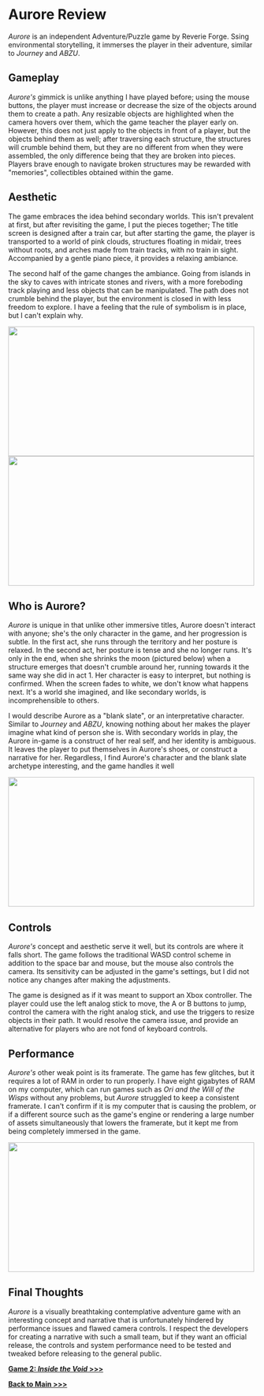 # Aurore Review

*Aurore* is an independent Adventure/Puzzle game by Reverie Forge. Ssing environmental storytelling, it immerses the player in their adventure, similar to *Journey* and *ABZU*.  

## Gameplay
*Aurore's* gimmick is unlike anything I have played before; using the mouse buttons, the player must increase or decrease the size of the objects around them to create a path. Any resizable objects are highlighted when the camera hovers over them, which the game teacher the player early on. However, this does not just apply to the objects in front of a player, but the objects behind them as well; after traversing each structure, the structures will crumble behind them, but they are no different from when they were assembled, the only difference being that they are broken into pieces. Players brave enough to navigate broken structures may be rewarded with "memories", collectibles obtained within the game.

## Aesthetic
The game embraces the idea behind secondary worlds. This isn't prevalent at first, but after revisiting the game, I put the pieces together; The title screen is designed after a train car, but after starting the game, the player is transported to a world of pink clouds, structures floating in midair, trees without roots, and arches made from train tracks, with no train in sight. Accompanied by a gentle piano piece, it provides a relaxing ambiance.

The second half of the game changes the ambiance. Going from islands in the sky to caves with intricate stones and rivers, with a more foreboding track playing and less objects that can be manipulated. The path does not crumble behind the player, but the environment is closed in with less freedom to explore. I have a feeling that the rule of symbolism is in place, but I can't explain why.

<img src="screenshots/a1.png" width="499" height="263"> <img src="screenshots/a2.png" width="499" height="263">

## Who is Aurore?
*Aurore* is unique in that unlike other immersive titles, Aurore doesn't interact with anyone; she's the only character in the game, and her progression is subtle. In the first act, she runs through the territory and her posture is relaxed. In the second act, her posture is tense and she no longer runs. It's only in the end, when she shrinks the moon (pictured below) when a structure emerges that doesn't crumble around her, running towards it the same way she did in act 1. Her character is easy to interpret, but nothing is confirmed. When the screen fades to white, we don't know what happens next. It's a world she imagined, and like secondary worlds, is incomprehensible to others.

I would describe Aurore as a "blank slate", or an interpretative character. Similar to *Journey* and *ABZU*, knowing nothing about her makes the player imagine what kind of person she is. With secondary worlds in play, the Aurore in-game is a construct of her real self, and her identity is ambiguous. It leaves the player to put themselves in Aurore's shoes, or construct a narrative for her. Regardless, I find Aurore's character and the blank slate archetype interesting, and the game handles it well

<img src="screenshots/stealthemoon.png" width="499" height="263">

## Controls
*Aurore's* concept and aesthetic serve it well, but its controls are where it falls short. The game follows the traditional WASD control scheme in addition to the space bar and mouse, but the mouse also controls the camera. Its sensitivity can be adjusted in the game's settings, but I did not notice any changes after making the adjustments. 

The game is designed as if it was meant to support an Xbox controller. The player could use the left analog stick to move, the A or B buttons to jump, control the camera with the right analog stick, and use the triggers to resize objects in their path. It would resolve the camera issue, and provide an alternative for players who are not fond of keyboard controls.

## Performance
*Aurore's* other weak point is its framerate. The game has few glitches, but it requires a lot of RAM in order to run properly. I have eight gigabytes of RAM on my computer, which can run games such as *Ori and the Will of the Wisps* without any problems, but *Aurore* struggled to keep a consistent framerate. I can't confirm if it is my computer that is causing the problem, or if a different source such as the game's engine or rendering a large number of assets simultaneously that lowers the framerate, but it kept me from being completely immersed in the game. 

<img src="screenshots/acrumble.png" width="499" height="263">

## Final Thoughts
*Aurore* is a visually breathtaking contemplative adventure game with an interesting concept and narrative that is unfortunately hindered by performance issues and flawed camera controls. I respect the developers for creating a narrative with such a small team, but if they want an official release, the controls and system performance need to be tested and tweaked before releasing to the general public.

**[Game 2: *Inside the Void* >>>](digit100/review2.md)**

**[Back to Main >>>](https://arrowarchive.github.io/arrow-school/)**
